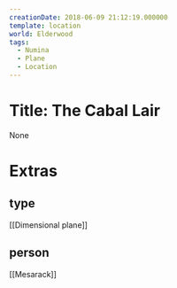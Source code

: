 ```yaml
---
creationDate: 2018-06-09 21:12:19.000000
template: location
world: Elderwood
tags:
  - Numina
  - Plane
  - Location
---
```



# Title: The Cabal Lair

None

# Extras


## type

[[Dimensional plane]]

## person

[[Mesarack]]
